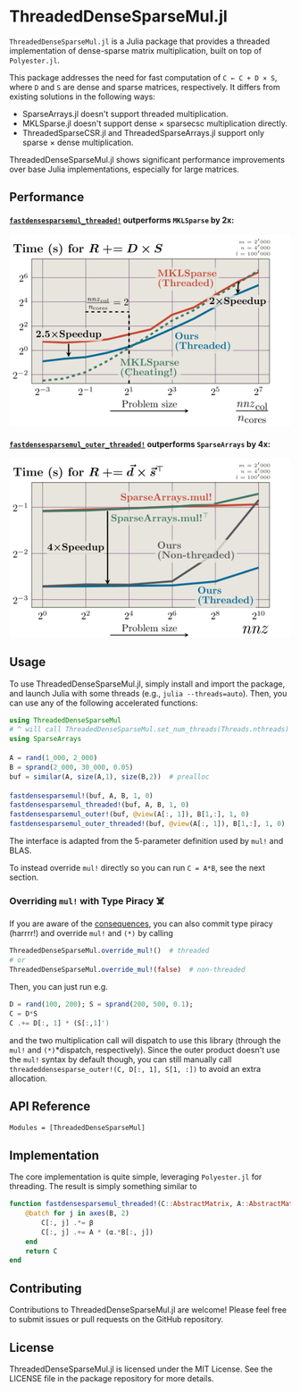 # ThreadedDenseSparseMul.jl

`ThreadedDenseSparseMul.jl` is a Julia package that provides a threaded implementation of dense-sparse matrix multiplication, built on top of `Polyester.jl`.

This package addresses the need for fast computation of `C ← C + D × S`, where `D` and `S` are dense and sparse matrices, respectively. It differs from existing solutions in the following ways:

- SparseArrays.jl doesn't support threaded multiplication.
- MKLSparse.jl doesn't support dense × sparsecsc multiplication directly.
- ThreadedSparseCSR.jl and ThreadedSparseArrays.jl support only sparse × dense multiplication.

ThreadedDenseSparseMul.jl shows significant performance improvements over base Julia implementations, especially for large matrices.

## Performance
#### [`fastdensesparsemul_threaded!`](@ref) outperforms `MKLSparse` by 2x:

![`fastdensesparsemul!` outperforms MKLSparse by 2x.](assets/main.svg)

#### [`fastdensesparsemul_outer_threaded!`](@ref) outperforms `SparseArrays` by 4x:

![`fastdensesparsemulmul!` outperforms SparseArrays for outer product by 4x.](assets/main_outer.svg)

## Usage

To use ThreadedDenseSparseMul.jl, simply install and import the package, and launch Julia with some threads (e.g., `julia --threads=auto`). Then, you can use any of the following accelerated functions:

```julia
using ThreadedDenseSparseMul
# ^ will call ThreadedDenseSparseMul.set_num_threads(Threads.nthreads) during `__init__`
using SparseArrays

A = rand(1_000, 2_000)
B = sprand(2_000, 30_000, 0.05)
buf = similar(A, size(A,1), size(B,2))  # prealloc

fastdensesparsemul!(buf, A, B, 1, 0)
fastdensesparsemul_threaded!(buf, A, B, 1, 0)
fastdensesparsemul_outer!(buf, @view(A[:, 1]), B[1,:], 1, 0)
fastdensesparsemul_outer_threaded!(buf, @view(A[:, 1]), B[1,:], 1, 0)
```

The interface is adapted from the 5-parameter definition used by `mul!` and BLAS. 

To instead override `mul!` directly so you can run `C = A*B`, see the next section.

### Overriding `mul!` with Type Piracy ‍☠️
If you are aware of the [consequences](https://docs.julialang.org/en/v1/manual/style-guide/#Avoid-type-piracy), you can also commit type piracy (harrrr!) and override `mul!` and `(*)` by calling
```julia
ThreadedDenseSparseMul.override_mul!()  # threaded
# or
ThreadedDenseSparseMul.override_mul!(false)  # non-threaded
```

Then, you can just run e.g.
```julia
D = rand(100, 200); S = sprand(200, 500, 0.1);
C = D*S
C .+= D[:, 1] * (S[:,1]')
```
and the two multiplication call will dispatch to use this library (through the `mul!` and `(*)`*dispatch, respectively).
Since the outer product doesn't use the `mul!` syntax by default though, you can still manually call `threadeddensesparse_outer!(C, D[:, 1], S[1, :])` to avoid an extra allocation.

## API Reference
```@autodocs
Modules = [ThreadedDenseSparseMul]
```

## Implementation

The core implementation is quite simple, leveraging `Polyester.jl` for threading. The result is simply something similar to

```julia
function fastdensesparsemul_threaded!(C::AbstractMatrix, A::AbstractMatrix, B::SparseMatrixCSC, α::Number, β::Number)
    @batch for j in axes(B, 2)
        C[:, j] .*= β
        C[:, j] .+= A * (α.*B[:, j])
    end
    return C
end
```

## Contributing

Contributions to ThreadedDenseSparseMul.jl are welcome! Please feel free to submit issues or pull requests on the GitHub repository.

## License

ThreadedDenseSparseMul.jl is licensed under the MIT License. See the LICENSE file in the package repository for more details.
